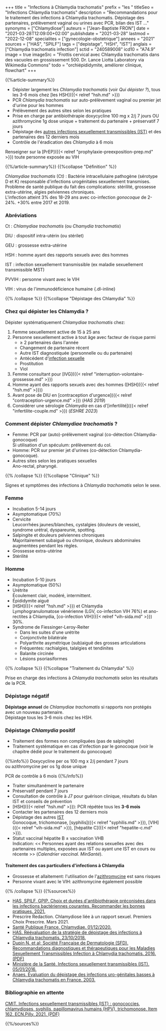 +++
title = "Infections à Chlamydia trachomatis"
prefix = "les "
titleSeo = "Infections Chlamydia trachomatis"
description = "Recommandations pour le traitement des infections à Chlamydia trachomatis. Dépistage des partenaires, prélèvement vaginal ou urines avec PCR, bilan des IST ..."
synonyms = ["Chlamydiose"]
auteurs = ["Jean-Baptiste FRON"]
date = "2021-03-28T12:09:00+02:00"
publishdate = "2021-03-28"
lastmod = "2022-12-08"
specialites = ["gynecologie-obstetrique"]
annees = "2021"
sources = ["HAS", "SPILF"]
tags = ["depistage", "HSH", "IST"]
anglais = ["Chlamydia trachomatis infection"]
sctid = "240589008"
icd10 = "A74.9"
image = true
imageSrc = "Frottis cervical avec Chlamydia trachomatis dans des vacuoles en grossissement 500. Dr. Lance Liotta Laboratory via Wikimedia Commons"
todo = "orchiépididymite, améliorer clinique, flowchart"
+++

{{%article-summary%}}

- Dépister largement les *Chlamydia trachomatis* (voir *Qui dépister ?*), tous les 3-6 mois chez [les HSH]({{< relref "hsh.md" >}})
- PCR *Chlamydia trachomatis* sur auto-prélèvement vaginal ou premier jet d'urine pour les hommes
- Prélèvement des autres sites selon les pratiques
- Prise en charge par antibiothérapie doxycycline 100 mg x 2/j 7 jours OU azithromycine 1g dose unique + traitement du partenaire + préservatif 7 jours
- Dépistage des [autres infections sexuellement transmissibles (IST)](/tags/ist/) et des partenaires des 12 derniers mois
- Contrôle de l'éradication des *Chlamydia* à 6 mois

Renseigner sur la [PrEP]({{< relref "prophylaxie-preexposition-prep.md" >}}) toute personne exposée au VIH

{{%/article-summary%}}
{{%collapse "Définition" %}}

*Chlamydiae trachomatis* (Ct)
: Bactérie intracellulaire pathogène (sérotype D et K) responsable d'infections urogénitales sexuellement transmises.  
Problème de santé publique du fait des complications: stérilité, grossesse extra-utérine, algies pelviennes chroniques.  
L'infection atteint 3% des 18-29 ans avec co-infection *gonocoque* de 2-24%. +30% entre 2017 et 2019.

### Abréviations

Ct
: *Chlamydiae trachomatis* (ou *Chamydia trachomatis*)

DIU
: dispositif intra-utérin (ou stérilet)

GEU
: grossesse extra-utérine

HSH
: homme ayant des rapports sexuels avec des hommes

IST
: infection sexuellement transmissible (ex maladie sexuellement transmissible MST)

PVVIH
: personne vivant avec le VIH

VIH
: virus de l'immunodéficience humaine
{.dl-inline}

{{% /collapse %}}
{{%collapse "Dépistage des Chlamydia" %}}

### Chez qui dépister les Chlamydia ?

Dépister systématiquement *Chlamydiae trachomatis* chez:

1. Femme sexuellement active de 15 à 25 ans
2. Personne sexuellement active à tout âge avec facteur de risque parmi
    - ≥ 2 partenaires dans l'année
    - Changement de partenaire récent
    - Autre IST diagnostiquée (personnelle ou du partenaire)
    - Antécédent d'[infection sexuelle](/tags/ist/)
    - Prostitution
    - Viol
3. Femme consultant pour [IVG]({{< relref "interruption-volontaire-grossesse.md" >}})
4. Homme ayant des rapports sexuels avec des hommes ([HSH]({{< relref "hsh.md" >}}))
5. Avant pose de DIU en [contraception d'urgence]({{< relref "contraception-urgence.md" >}}) (*HAS 2019*)
6. Considérer une sérologie *Chlamydia* en cas d'[infertilité]({{< relref "infertilite-couple.md" >}}) (*ESHRE 2023*)

### Comment dépister *Chlamydiae trachomatis* ?

- Femme: PCR par (auto)-prélèvement vaginal (co-détection Chlamydia-gonocoque)  
  Si utilisation d'un spéculum: prélèvement du col.
- Homme: PCR sur premier jet d'urines (co-détection Chlamydia-gonocoque).
- Autres sites selon les pratiques sexuelles  
  Ano-rectal, pharyngé.

{{% /collapse %}}
{{%collapse "Clinique" %}}

Signes et symptômes des infections à *Chlamydia trachomatis* selon le sexe.

### Femme

- Incubation 5-14 jours
- Asymptomatique (70%)
- Cervicite  
  Leucorrhées jaunes/blanches, cystalgies (douleurs de vessie), syndrome urétral, dyspareunie, spotting.
- Salpingite et douleurs pelviennes chroniques  
  Majoritairement subaiguë ou chronique, douleurs abdominales augmentées pendant les règles.
- Grossesse extra-utérine
- Stérilité

### Homme

- Incubation 5-10 jours
- Asymptomatique (50%)
- Urétrite  
  Écoulement clair, modéré, intermittent.
- Épididymite aiguë
- [HSH]({{< relref "hsh.md" >}}) et Chlamydia  
  Lymphogranulomatose vénérienne (LGV, co-infection VIH 76%) et ano-rectites à Chlamydia, [co-infection VIH]({{< relref "vih-sida.md" >}}) 30%.
- Syndrome de Fiessinger-Leroy-Reiter
  - Dans les suites d'une urétrite
  - Conjonctivite bilatérale
  - Polyarthrite asymétrique (sub)aiguë des grosses articulations
  - Fréquentes: rachialgies, talalgies et tendinites
  - Balanite circinée
  - Lésions psoriasiformes

{{% /collapse %}}
{{%collapse "Traitement du Chlamydia" %}}

Prise en charge des infections à *Chlamydia trachomatis* selon les résultats de la PCR.

### Dépistage négatif

**Dépistage annuel** de *Chlamydiae trachomatis* si rapports non protégés avec un nouveau partenaire.  
Dépistage tous les 3-6 mois chez les HSH.

### Dépistage *Chlamydia* positif

- Traitement des formes non compliquées (pas de salpingite)
- Traitement systématique en cas d'infection par le gonocoque (voir le chapitre dédié pour le traitement du gonocoque)

{{%info%}}
Doxycycline per os 100 mg x 2/j pendant 7 jours  
ou azithromycine per os 1g dose unique

PCR de contrôle à 6 mois
{{%/info%}}

- Traiter simultanément le partenaire
- Préservatif pendant 7 jours
- Consultation de contrôle à J7 pour guérison clinique, résultats du bilan IST et conseils de prévention
- [HSH]({{< relref "hsh.md" >}}): PCR répétée tous les **3-6 mois**
- Contacter les partenaires des 12 derniers mois
- Dépistage des autres [IST](/tags/ist/)  
  Gonocoque, trichomonase, [syphilis]({{< relref "syphilis.md" >}}), [VIH]({{< relref "vih-sida.md" >}}), [hépatite C]({{< relref "hepatite-c.md" >}}).
- Statut vaccinal hépatite B ± vaccination VHB  
  Indication: << Personnes ayant des relations sexuelles avec des partenaires multiples, exposées aux IST ou ayant une IST en cours ou récente >> (*Calendrier vaccinal. MinSanté*).

#### Traitement des cas particuliers d'infections à Chlamydia

- Grossesse et allaitement: l'utilisation de l'[azithromycine](https://le-crat.fr/articleSearchSaisie.php?recherche=azithromycine) est sans risques
- Personne vivant avec le VIH: azithromycine également possible

{{% /collapse %}}
{{%sources%}}

- [HAS, SPILF, GPIP. Choix et durées d'antibiothérapie préconisées dans les infections bactériennes courantes. Recommander les bonnes pratiques. 2021.](https://www.has-sante.fr/jcms/p_3278764/fr/choix-et-durees-d-antibiotherapie-preconisees-dans-les-infections-bacteriennes-courantes)
- Prescrire Redaction. Chlamydiose liée à un rapport sexuel. Premiers Choix Prescrire. Mars 2021.
- [Santé Publique France. Chlamydiae. 01/12/2020.](https://www.santepubliquefrance.fr/maladies-et-traumatismes/infections-sexuellement-transmissibles/chlamydiae)
- [HAS. Réévaluation de la stratégie de dépistage des infections à Chlamydia trachomatis. 23/10/2018.](https://www.has-sante.fr/jcms/c_2879401/fr/reevaluation-de-la-strategie-de-depistage-des-infections-a-chlamydia-trachomatis)
- [Dupin N. et al; Société Française de Dermatologie (SFD). Recommandations diagnostiques et thérapeutiques pour les Maladies Sexuellement Transmissibles Infection à Chlamydia trachomatis. 2016. (PDF)](https://www.cnr-ist.fr/ressources/editeur/Guidelines%20IST%20SFDermato%202016.pdf)
- [Ministère de la Santé. Infections sexuellement transmissibles (IST). 05/01/2016.](https://solidarites-sante.gouv.fr/soins-et-maladies/maladies/maladies-infectieuses/article/infections-sexuellement-transmissibles-ist)
- [Anaes. Évaluation du dépistage des infections uro-génitales basses à Chlamydia trachomatis en France. 2003.](https://www.has-sante.fr/jcms/c_464119/fr/evaluation-du-depistage-des-infections-uro-genitales-basses-a-chlamydia-trachomatis-en-france-2003)

### Bibliographie en attente

[CMIT. Infections sexuellement transmissibles (IST) : gonococcies, chlamydioses, syphilis, papillomavirus humains (HPV), trichomonose. Item 162. ECN.Pilly. 2021. (PDF)](https://www.infectiologie.com/UserFiles/File/pilly-etudiant/ecn-2020-162-web.pdf)

{{%/sources%}}

